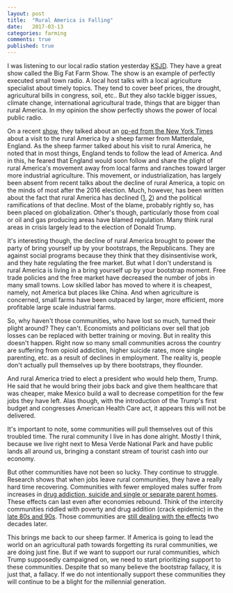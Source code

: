 ```yaml
---
layout: post
title:  "Rural America is Falling"
date:   2017-03-13
categories: farming
comments: true
published: true
---
```


I was listening to our local radio station yesterday [KSJD][ksjd]. They have a great show called the Big Fat Farm Show.  The show is an example of perfectly executed small town radio.  A local host talks with a local agriculture specialist about timely topics.  They tend to cover beef prices, the drought, agricultural bills in congress,  soil, etc.. But they also tackle bigger issues, climate change, international agricultural trade, things that are bigger than rural America.   In my opinion the show perfectly shows the power of local public radio. 

On a recent [show][ksjd], they talked about an [op-ed from the New York Times][nyt] about a visit to the rural America by a sheep farmer from Matterdale, England.  As the sheep farmer talked about his visit to rural America, he noted that in most things, England tends to follow the lead of America.  And in this, he feared that England would soon follow and share the plight of rural America's movement away from local farms and ranches toward larger more industrial agriculture. This movement, or industrialization, has largely been absent from recent talks about the decline of rural America, a topic on the minds of most after the 2016 election.  Much, however, has been written about the fact that rural America has declined ([1][rural], [2][opioid]) and the political ramifications of that decline. Most of the blame, probably rightly so, has been placed on globalization.   Other's though, particularly those from coal or oil and gas producing areas have blamed regulation. Many think rural areas in crisis largely lead to the election of Donald Trump.

It's interesting though,  the decline of rural America brought to power the party of bring yourself up by your bootstraps, the Republicans.  They are against social programs because they think that they disinsentivise work, and they hate regulating the free market.  But what I don't understand is rural America is living in a bring yourself up by your bootstrap moment.  Free trade policies and the free market have decreased the number of jobs in many small towns.  Low skilled labor has moved to where it is cheapest, namely, not America but places like China.  And when agriculture is concerned, small farms have been outpaced by larger, more efficient, more profitable large scale industrial farms. 

So, why haven't those communities, who have lost so much, turned their plight around?  They can't. Economists and politicians over sell that job losses can be replaced with better training or moving.  But in reality this doesn't happen.  Right now so many small communities across the country are suffering from opioid addiction, higher suicide rates, more single parenting, etc. as a result of declines in employment.  The reality is, people don't actually pull themselves up by there bootstraps,  they flounder.  

And rural America tried to elect a president who would help them, Trump.  He said that he would bring their jobs back and give them healthcare that was cheaper, make Mexico build a wall to decrease competition for the few jobs they have left.  Alas though, with the introduction of the Trump's first budget and congresses American Health Care act, it appears this will not be delivered.  

It's important to note, some communities will pull themselves out of this troubled time.  The rural community I live in has done alright.  Mostly I think, because we live right next to Mesa Verde National Park and have public lands all around us, bringing a constant stream of tourist cash into our economy. 

But other communities have not been so lucky.  They continue to struggle.  Research shows that when jobs leave rural communities, they have a really hard time recovering. Communities with fewer employed males suffer from increases in [drug addiction, suicide and single or separate parent homes][jobs]. These effects can last even after economies rebound.  Think of the intercity communities riddled with poverty and drug addition (crack epidemic) in the [late 80s and 90s][crack].  Those communities are [still dealing with the effects][crack_longterm] two decades later.

This brings me back to our sheep farmer.  If America is going to lead the world on an agricultural path towards forgetting its rural communities, we are doing just fine.  But if we want to support our rural communities, which Trump supposedly campaigned on, we need to start prioritizing support to these communities.  Despite that so many believe the bootstrap fallacy, it is just that, a fallacy.  If we do not intentionally support these communities they will continue to be a blight for the millennial generation.   





[ksjd]: http://ksjd.org/post/english-farmers-view-rural-america#stream/0

[nyt]: https://www.nytimes.com/2017/03/01/opinion/an-english-sheep-farmers-view-of-rural-america.html

[rural]: https://www.washingtonpost.com/powerpost/rural-americans-felt-abandoned-by-democrats-in-2016-so-they-abandoned-them-back-can-the-party-fix-it/2017/02/08/76a96074-ee16-11e6-b4ff-ac2cf509efe5_story.html

[opioid]: https://www.nytimes.com/2017/01/06/us/opioid-crisis-epidemic.html

[jobs]: http://www.nber.org/papers/w23173

[crack]: https://en.wikipedia.org/wiki/Crack_epidemic

[crack_effect]: https://scholar.harvard.edu/files/fryer/files/fhlm_crack_cocaine_0.pdf

[crack_longterm]:  http://onlinelibrary.wiley.com/doi/10.1111/j.1360-0443.2007.01963.x/full